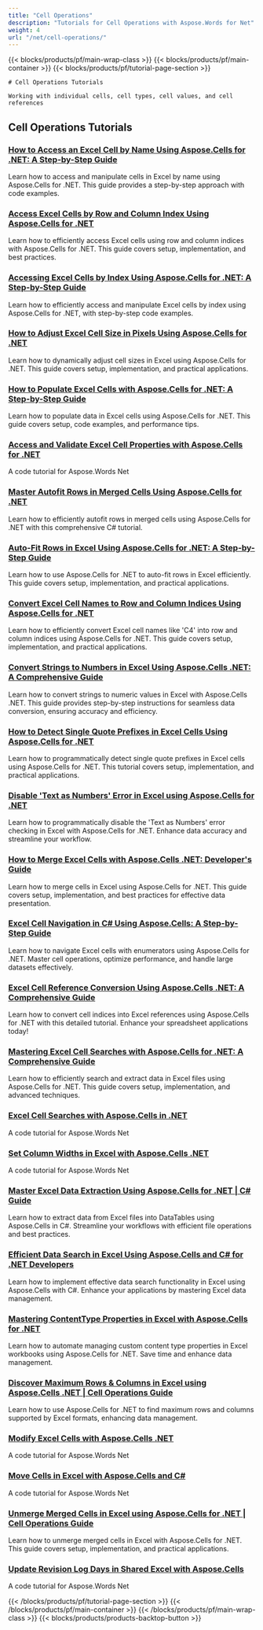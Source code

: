 ```yaml
---
title: "Cell Operations"
description: "Tutorials for Cell Operations with Aspose.Words for Net"
weight: 4
url: "/net/cell-operations/"
---
```


{{< blocks/products/pf/main-wrap-class >}}
{{< blocks/products/pf/main-container >}}
{{< blocks/products/pf/tutorial-page-section >}}


    # Cell Operations Tutorials

    Working with individual cells, cell types, cell values, and cell references
    

## Cell Operations Tutorials

### [How to Access an Excel Cell by Name Using Aspose.Cells for .NET&#58; A Step-by-Step Guide](./access-cell-by-name-aspose-cells-net)
Learn how to access and manipulate cells in Excel by name using Aspose.Cells for .NET. This guide provides a step-by-step approach with code examples.

### [Access Excel Cells by Row and Column Index Using Aspose.Cells for .NET](./access-excel-cells-by-index-aspose-cells-dotnet)
Learn how to efficiently access Excel cells using row and column indices with Aspose.Cells for .NET. This guide covers setup, implementation, and best practices.

### [Accessing Excel Cells by Index Using Aspose.Cells for .NET&#58; A Step-by-Step Guide](./access-excel-cells-index-aspose-cells-dotnet)
Learn how to efficiently access and manipulate Excel cells by index using Aspose.Cells for .NET, with step-by-step code examples.

### [How to Adjust Excel Cell Size in Pixels Using Aspose.Cells for .NET](./adjust-cell-size-pixels-aspose-cells-dotnet)
Learn how to dynamically adjust cell sizes in Excel using Aspose.Cells for .NET. This guide covers setup, implementation, and practical applications.

### [How to Populate Excel Cells with Aspose.Cells for .NET&#58; A Step-by-Step Guide](./aspose-cells-dotnet-populate-excel-data)
Learn how to populate data in Excel cells using Aspose.Cells for .NET. This guide covers setup, code examples, and performance tips.

### [Access and Validate Excel Cell Properties with Aspose.Cells for .NET](./aspose-cells-net-access-validate-excel-cell-properties)
A code tutorial for Aspose.Words Net

### [Master Autofit Rows in Merged Cells Using Aspose.Cells for .NET](./aspose-cells-net-autofit-rows-merged-cells)
Learn how to efficiently autofit rows in merged cells using Aspose.Cells for .NET with this comprehensive C# tutorial.

### [Auto-Fit Rows in Excel Using Aspose.Cells for .NET&#58; A Step-by-Step Guide](./auto-fit-rows-excel-aspose-cells-dotnet-guide)
Learn how to use Aspose.Cells for .NET to auto-fit rows in Excel efficiently. This guide covers setup, implementation, and practical applications.

### [Convert Excel Cell Names to Row and Column Indices Using Aspose.Cells for .NET](./convert-excel-cell-names-to-indices-aspose-cells-dotnet)
Learn how to efficiently convert Excel cell names like 'C4' into row and column indices using Aspose.Cells for .NET. This guide covers setup, implementation, and practical applications.

### [Convert Strings to Numbers in Excel Using Aspose.Cells .NET&#58; A Comprehensive Guide](./convert-strings-to-numbers-aspose-cells-net)
Learn how to convert strings to numeric values in Excel with Aspose.Cells .NET. This guide provides step-by-step instructions for seamless data conversion, ensuring accuracy and efficiency.

### [How to Detect Single Quote Prefixes in Excel Cells Using Aspose.Cells for .NET](./detect-single-quote-prefix-excel-aspose-cells)
Learn how to programmatically detect single quote prefixes in Excel cells using Aspose.Cells for .NET. This tutorial covers setup, implementation, and practical applications.

### [Disable 'Text as Numbers' Error in Excel using Aspose.Cells for .NET](./disable-text-as-numbers-error-excel-aspose-cells-net)
Learn how to programmatically disable the 'Text as Numbers' error checking in Excel with Aspose.Cells for .NET. Enhance data accuracy and streamline your workflow.

### [How to Merge Excel Cells with Aspose.Cells .NET&#58; Developer's Guide](./excel-cell-merging-aspose-cells-net-guide)
Learn how to merge cells in Excel using Aspose.Cells for .NET. This guide covers setup, implementation, and best practices for effective data presentation.

### [Excel Cell Navigation in C# Using Aspose.Cells&#58; A Step-by-Step Guide](./excel-cell-navigation-csharp-aspose-cells)
Learn how to navigate Excel cells with enumerators using Aspose.Cells for .NET. Master cell operations, optimize performance, and handle large datasets effectively.

### [Excel Cell Reference Conversion Using Aspose.Cells .NET&#58; A Comprehensive Guide](./excel-cell-reference-conversion-aspose-cells-net)
Learn how to convert cell indices into Excel references using Aspose.Cells for .NET with this detailed tutorial. Enhance your spreadsheet applications today!

### [Mastering Excel Cell Searches with Aspose.Cells for .NET&#58; A Comprehensive Guide](./excel-cell-search-aspose-cells-dotnet)
Learn how to efficiently search and extract data in Excel files using Aspose.Cells for .NET. This guide covers setup, implementation, and advanced techniques.

### [Excel Cell Searches with Aspose.Cells in .NET](./excel-cell-searches-aspose-cells-dotnet)
A code tutorial for Aspose.Words Net

### [Set Column Widths in Excel with Aspose.Cells .NET](./excel-column-width-aspose-cells-net)
A code tutorial for Aspose.Words Net

### [Master Excel Data Extraction Using Aspose.Cells for .NET | C# Guide](./excel-data-extraction-aspose-cells-net-guide)
Learn how to extract data from Excel files into DataTables using Aspose.Cells in C#. Streamline your workflows with efficient file operations and best practices.

### [Efficient Data Search in Excel Using Aspose.Cells and C# for .NET Developers](./master-data-search-excel-aspose-cells-net-csharp)
Learn how to implement effective data search functionality in Excel using Aspose.Cells with C#. Enhance your applications by mastering Excel data management.

### [Mastering ContentType Properties in Excel with Aspose.Cells for .NET](./mastering-contenttype-properties-aspose-cells-net)
Learn how to automate managing custom content type properties in Excel workbooks using Aspose.Cells for .NET. Save time and enhance data management.

### [Discover Maximum Rows & Columns in Excel using Aspose.Cells .NET | Cell Operations Guide](./max-rows-columns-excel-aspose-cells-dotnet)
Learn how to use Aspose.Cells for .NET to find maximum rows and columns supported by Excel formats, enhancing data management.

### [Modify Excel Cells with Aspose.Cells .NET](./modify-excel-cells-aspose-cells-dotnet-guide)
A code tutorial for Aspose.Words Net

### [Move Cells in Excel with Aspose.Cells and C#](./move-cells-excel-aspose-csharp-guide)
A code tutorial for Aspose.Words Net

### [Unmerge Merged Cells in Excel using Aspose.Cells for .NET | Cell Operations Guide](./unmerge-cells-excel-aspose-net)
Learn how to unmerge merged cells in Excel with Aspose.Cells for .NET. This guide covers setup, implementation, and practical applications.

### [Update Revision Log Days in Shared Excel with Aspose.Cells](./update-revision-logs-days-aspose-cells-net)
A code tutorial for Aspose.Words Net



{{< /blocks/products/pf/tutorial-page-section >}}
{{< /blocks/products/pf/main-container >}}
{{< /blocks/products/pf/main-wrap-class >}}
{{< blocks/products/products-backtop-button >}}
